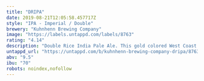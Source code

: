 ```yaml
---
title: "DRIPA"
date: 2019-08-21T12:05:58.457717Z
style: "IPA - Imperial / Double"
brewery: "Kuhnhenn Brewing Company"
image: "https://labels.untappd.com/labels/8763"
rating: "4.14"
description: "Double Rice India Pale Ale. This gold colored West Coast style Double India Pale Ale has an intense hop nose, with aromas mainly of citrus. The high hop character dominates this IPA’s flavor profile. Made with American long grain rice, it is quite difficult to make but the rice contributes to this beer’s crisp aftertaste."
untappd_url: "https://untappd.com/b/kuhnhenn-brewing-company-dripa/8763"
abv: "9.5"
ibu: "70"
robots: noindex,nofollow
---
```

